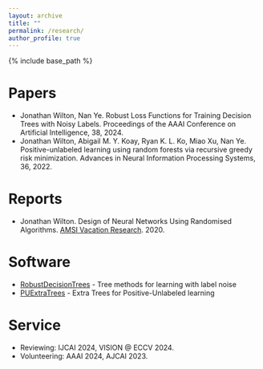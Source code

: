 ```yaml
---
layout: archive
title: ""
permalink: /research/
author_profile: true
---
```


{% include base_path %}

Papers
======
* Jonathan Wilton, Nan Ye. Robust Loss Functions for Training Decision Trees with Noisy Labels. Proceedings of the AAAI Conference on Artificial Intelligence, 38, 2024.
* Jonathan Wilton, Abigail M. Y. Koay, Ryan K. L. Ko, Miao Xu, Nan Ye. Positive-unlabeled learning using random forests via recursive greedy risk minimization. Advances in Neural Information Processing Systems, 36, 2022.

Reports
======
* Jonathan Wilton. Design of Neural Networks Using Randomised Algorithms. [AMSI Vacation Research](https://vrs.amsi.org.au/wp-content/uploads/sites/84/2020/01/wilton_jonathan_vrs-report.pdf). 2020.

Software
======
* [RobustDecisionTrees](https://github.com/jonathanwilton/RobustDecisionTrees) - Tree methods for learning with label noise
* [PUExtraTrees](https://github.com/jonathanwilton/PUExtraTrees) - Extra Trees for Positive-Unlabeled learning

Service
======
* Reviewing: IJCAI 2024, VISION @ ECCV 2024.
* Volunteering: AAAI 2024, AJCAI 2023.
